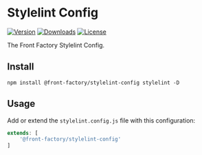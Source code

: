 # Stylelint Config

[![Version](https://flat.badgen.net/npm/v/@front-factory/stylelint-config)](https://www.npmjs.com/package/@front-factory/stylelint-config)
[![Downloads](https://flat.badgen.net/npm/dt/@front-factory/stylelint-config)](https://www.npmjs.com/package/@front-factory/stylelint-config)
[![License](https://flat.badgen.net/npm/license/@front-factory/stylelint-config)](https://www.npmjs.com/package/@front-factory/stylelint-config)

The Front Factory Stylelint Config.

## Install

    npm install @front-factory/stylelint-config stylelint -D

## Usage

Add or extend the `stylelint.config.js` file with this configuration:

```js
extends: [
    '@front-factory/stylelint-config'
]
```
